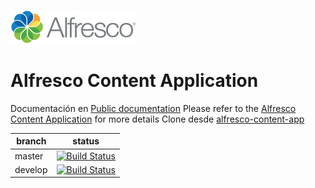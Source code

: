 <p align="left"> <img title="Alfresco" src="alfresco.png" alt="Alfresco - Simply a better way to create amazing digital experiences"></p>

# Alfresco Content Application

Documentación en [Public documentation](https://www.alfresco.com/abn/adf/docs/getting-started/)
Please refer to the [Alfresco Content Application](https://alfresco-content-app.netlify.com/) for more details
Clone desde [alfresco-content-app](https://github.com/Alfresco/alfresco-content-app)

| branch  | status                                                                                                                                         |
| ------- | ---------------------------------------------------------------------------------------------------------------------------------------------- |
| master  | [![Build Status](https://travis-ci.com/Alfresco/alfresco-content-app.svg?branch=master)]()  |
| develop | [![Build Status](https://travis-ci.org/Alfresco/alfresco-content-app.svg?branch=develop)]() |
